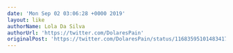 ```yaml
---
date: 'Mon Sep 02 03:06:28 +0000 2019'
layout: like
authorName: Lola Da Silva
authorUrl: 'https://twitter.com/DolaresPain'
originalPost: 'https://twitter.com/DolaresPain/status/1168359510148341760'
---
```

